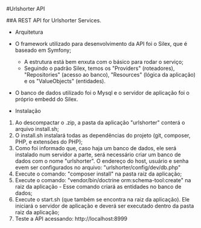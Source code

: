 #Urlshorter API

##A REST API for Urlshorter Services.

* Arquitetura
- O framework utilizado para desenvolvimento da API foi o Silex, que é baseado em Symfony;
    - A estrutura está bem enxuta com o básico para rodar o serviço;
    - Seguindo o padrão Silex, temos os "Providers" (roteadores), "Repositories" (acesso ao banco), "Resources" (lógica da aplicação) e os "ValueObjects" (entidades).

- O banco de dados utilizado foi o Mysql e o servidor de aplicação foi o próprio embedd do Silex.

* Instalação
1. Ao descompactar o .zip, a pasta da aplicação "urlshorter" conterá o arquivo install.sh;
2. O install.sh instalará todas as dependências do projeto (git, composer, PHP, e extensões do PHP);
3. Como foi informado que, caso haja um banco de dados, ele será instalado num servidor a parte, será necessário criar um banco de dados com o nome "urlshorter". O endereço do host, usuário e senha evem ser configurados no arquivo: "urlshorter/config/dev/db.php"
4. Execute o comando: "composer install" na pasta raiz da aplicação;
5. Execute o comando: "vendor/bin/doctrine orm:schema-tool:create" na raiz da aplicação - Esse comando criará as entidades no banco de dados;
5. Execute o start.sh (que também se encontra na raiz da aplicação). Ele iniciará o servidor de aplicação e deverá ser executado dentro da pasta raiz da aplicação;
6. Teste a API acessando: http://localhost:8999